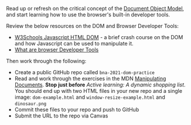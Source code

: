 Read up or refresh on the critical concept of the [Document Object Model][], and start learning how to use the browser's built-in developer tools.

[Document Object Model]: https://en.wikipedia.org/wiki/Document_Object_Model

Review the below resources on the DOM and Browser Developer Tools:

- [W3Schools Javascript HTML DOM](https://www.w3schools.com/js/js_htmldom.asp) - a brief crash course on the DOM and how Javascript can be used to manipulate it.
- [What are browser Developer Tools](https://developer.mozilla.org/en-US/docs/Learn/Common_questions/What_are_browser_developer_tools)

Then work through the following:

* Create a public GitHub repo called `bna-2021-dom-practice`
* Read and work through the exercises in the MDN [Manipulating Documents](https://developer.mozilla.org/en-US/docs/Learn/JavaScript/Client-side_web_APIs/Manipulating_documents). **Stop just before** _Active learning: A dynamic shopping list_. You should end up with two HTML files in your new repo and a single image: `dom-example.html` and `window-resize-example.html` and `dinosaur.png`
* Commit these files to your repo and push to GitHub
* Submit the URL to the repo via Canvas
